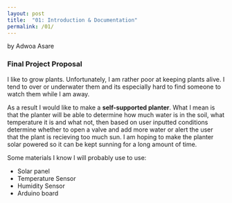 ```yaml
---
layout: post
title:  "01: Introduction & Documentation"
permalink: /01/
---
```

by Adwoa Asare

### Final Project Proposal

I like to grow plants. Unfortunately, I am rather poor at keeping plants alive. I tend to over or underwater them and its especially hard to find someone to watch them while I am away. 

As a result I would like to make a **self-supported planter**. What I mean is that the planter will be able to determine how much water is in the soil, what temperature it is and what not, then based on user inputted conditions determine whether to open a valve and add more water or alert the user that the plant is recieving too much sun. I am hoping to make the planter solar powered so it can be kept sunning for a long amount of time.

Some materials I know I will probably use to use: 

- Solar panel
- Temperature Sensor 
- Humidity Sensor
- Arduino board




